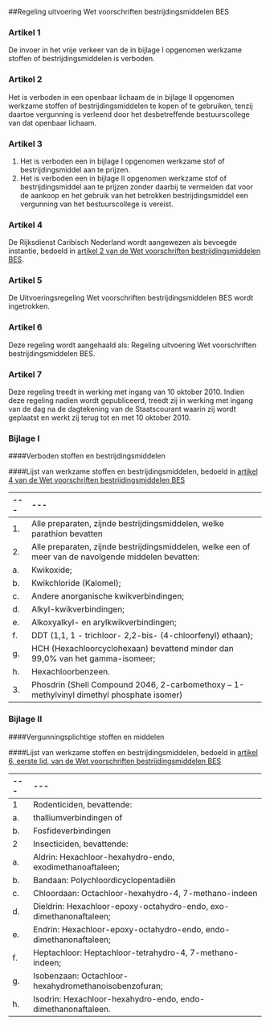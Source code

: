 <meta http-equiv='Content-Type' content='text/html; charset=utf-8' />

##Regeling uitvoering Wet voorschriften bestrijdingsmiddelen BES

### Artikel  1  

De invoer in het vrije verkeer van de in bijlage I opgenomen werkzame stoffen of bestrijdingsmiddelen is verboden. 

### Artikel  2  

Het is verboden in een openbaar lichaam de in bijlage II opgenomen werkzame stoffen of bestrijdingsmiddelen te kopen of te gebruiken, tenzij daartoe vergunning is verleend door het desbetreffende bestuurscollege van dat openbaar lichaam. 

### Artikel  3  

1.  Het is verboden een in bijlage I opgenomen werkzame stof of bestrijdingsmiddel aan te prijzen.   
2.  Het is verboden een in bijlage II opgenomen werkzame stof of bestrijdingsmiddel aan te prijzen zonder daarbij te vermelden dat voor de aankoop en het gebruik van het betrokken bestrijdingsmiddel een vergunning van het bestuurscollege is vereist.  

### Artikel  4  

De Rijksdienst Caribisch Nederland wordt aangewezen als bevoegde instantie, bedoeld in [artikel 2 van de Wet voorschriften bestrijdingsmiddelen BES](../../../../../../../../wet-BES/wet/voorschriften/bestrijdingsmiddelen/bes/BWBR0028176/README.md). 

### Artikel  5  

De Uitvoeringsregeling Wet voorschriften bestrijdingsmiddelen BES wordt ingetrokken. 

### Artikel  6  

Deze regeling wordt aangehaald als: Regeling uitvoering Wet voorschriften bestrijdingsmiddelen BES. 

### Artikel  7  

Deze regeling treedt in werking met ingang van 10 oktober 2010. Indien deze regeling nadien wordt gepubliceerd, treedt zij in werking met ingang van de dag na de dagtekening van de Staatscourant waarin zij wordt geplaatst en werkt zij terug tot en met 10 oktober 2010. 

### Bijlage  I  

####Verboden stoffen en bestrijdingsmiddelen

####Lijst van werkzame stoffen en bestrijdingsmiddelen, bedoeld in [artikel 4 van de Wet voorschriften bestrijdingsmiddelen BES](../../../../../../../../wet-BES/wet/voorschriften/bestrijdingsmiddelen/bes/BWBR0028176/README.md)

| --- | --- |
|:---|:---|
| 1.  | Alle preparaten, zijnde bestrijdingsmiddelen, welke parathion bevatten  |
| 2.  | Alle preparaten, zijnde bestrijdingsmiddelen, welke een of meer van de navolgende middelen bevatten:  |
| a.  | Kwikoxide;  |
| b.  | Kwikchloride (Kalomel);  |
| c.  | Andere anorganische kwikverbindingen;  |
| d.  | Alkyl-kwikverbindingen;  |
| e.  | Alkoxyalkyl- en arylkwikverbindingen;  |
| f.  | DDT (1,1, 1 - trichloor- 2,2-bis- (4-chloorfenyl) ethaan);  |
| g.  | HCH (Hexachloorcyclohexaan) bevattend minder dan 99,0% van het gamma-isomeer;  |
| h.  | Hexachloorbenzeen.  |
| 3.  | Phosdrin (Shell Compound 2046, 2-carbomethoxy – 1-methylvinyl dimethyl phosphate isomer)  |

### Bijlage  II  

####Vergunningsplichtige stoffen en middelen

####Lijst van werkzame stoffen en bestrijdingsmiddelen, bedoeld in [artikel 6, eerste lid, van de Wet voorschriften bestrijdingsmiddelen BES](../../../../../../../../wet-BES/wet/voorschriften/bestrijdingsmiddelen/bes/BWBR0028176/README.md)

| --- | --- |
|:---|:---|
| 1  | Rodenticiden, bevattende:  |
| a.  | thalliumverbindingen of  |
| b.  | Fosfideverbindingen  |
| 2  | Insecticiden, bevattende:  |
| a.  | Aldrin: Hexachloor-hexahydro-endo, exodimethanoaftaleen;  |
| b.  | Bandaan: Polychloordicyclopentadiën  |
| c.  | Chloordaan: Octachloor-hexahydro-4, 7-methano-indeen  |
| d.  | Dieldrin: Hexachloor-epoxy-octahydro-endo, exo-dimethanonaftaleen;  |
| e.  | Endrin: Hexachloor-epoxy-octahydro-endo, endo-dimethanonaftaleen;  |
| f.  | Heptachloor: Heptachloor-tetrahydro-4, 7-methano-indeen;  |
| g.  | Isobenzaan: Octachloor-hexahydromethanoisobenzofuran;  |
| h.  | Isodrin: Hexachloor-hexahydro-endo, endo-dimethanonaftaleen.  |

